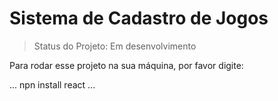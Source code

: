 <h1>Sistema de Cadastro de Jogos</h1>

> Status do Projeto: Em desenvolvimento

Para rodar esse projeto na sua máquina, por favor digite:

...
npn install react
...
